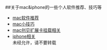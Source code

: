 ##关于mac&amp;iphone的一些个人软件推荐、技巧等
   - [mac软件推荐](https://github.com/zephyru5/Apple-Tips/blob/master/mac软件推荐.md)
   - [mac小技巧](https://github.com/zephyru5/Apple-Tips/blob/master/mac小技巧.md)
   - [mac创见扩展卡挂载相关](https://github.com/zephyru5/Apple-Tips/blob/master/创见扩展卡相关.md)
   - [iphone相关](暂时未更新)   
未经允许，请不要转载
